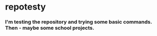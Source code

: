 # repotesty
### I'm testing the repository and trying some basic commands. Then - maybe some school projects.

